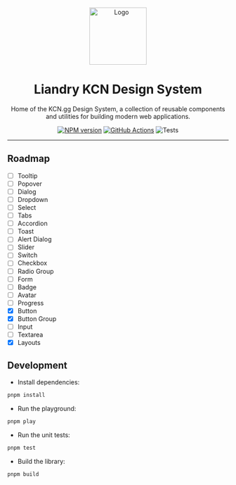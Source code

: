 <br />
<p align="center">
  <a href="https://liandry.kcn.gg" target="_blank">
    <img src="https://i.ibb.co/0p7WF7j6/liandrykcn.png" alt="Logo" width="130" />
  </a>

<h1 align="center">
Liandry KCN Design System
</h1>

<p align="center">
Home of the KCN.gg Design System, a collection of reusable components and utilities for building modern web applications.
<p>

<p align="center">
<a href="https://www.npmjs.com/package/@kcngg/liandry" target="__blank"><img src="https://img.shields.io/npm/v/@kcngg/liandry?style=flat&colorA=0487f3&colorB=0a2355" alt="NPM version"></a>
<a href="https://github.com/kcngg/liandry/actions" target="__blank"><img src="https://img.shields.io/github/actions/workflow/status/kcngg/liandry/unit-test.yml?style=flat&colorA=0487f3&colorB=0a2355" alt="GitHub Actions"></a>
<img src="https://img.shields.io/badge/tests-120%20passed-brightgreen?style=flat&colorA=0487f3&colorB=0a2355" alt="Tests">
</p>

<hr />

## Roadmap 
- [ ] Tooltip
- [ ] Popover
- [ ] Dialog
- [ ] Dropdown
- [ ] Select
- [ ] Tabs
- [ ] Accordion
- [ ] Toast
- [ ] Alert Dialog
- [ ] Slider
- [ ] Switch
- [ ] Checkbox
- [ ] Radio Group
- [ ] Form
- [ ] Badge
- [ ] Avatar
- [ ] Progress
- [x] Button
- [x] Button Group
- [ ] Input 
- [ ] Textarea
- [x] Layouts

## Development

- Install dependencies:

```bash
pnpm install
```

- Run the playground:

```bash
pnpm play
```

- Run the unit tests:

```bash
pnpm test
```

- Build the library:

```bash
pnpm build
```
